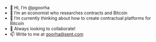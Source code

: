 - 👋 Hi, I’m @pgoorha
- 👀 I’m an economist who researches contracts and Bitcoin
- 🌱 I’m currently thinking about how to create contractual platforms for Bitcoin 
- 💞️ Always looking to collaborate!
- 📫 Write to me at goorha@sent.com
<!---
pgoorha/pgoorha is a ✨ special ✨ repository because its `README.md` (this file) appears on your GitHub profile.
You can click the Preview link to take a look at your changes.
--->
